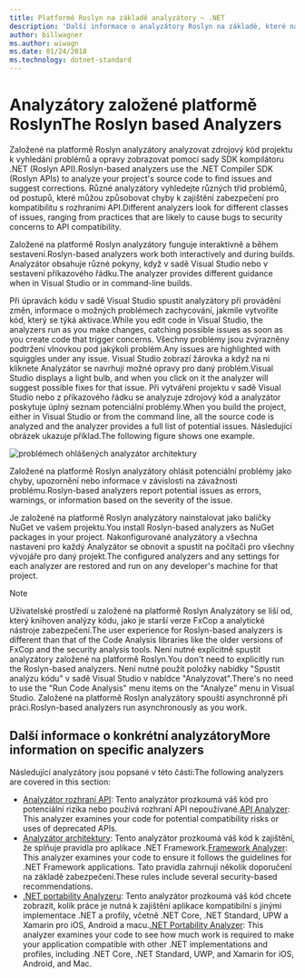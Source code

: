 ```yaml
---
title: Platformě Roslyn na základě analyzátory – .NET
description: 'Další informace o analyzátory Roslyn na základě, které najít problémy a navrhují opravy těchto problémů.'
author: billwagner
ms.author: wiwagn
ms.date: 01/24/2018
ms.technology: dotnet-standard
---
```


# <a name="the-roslyn-based-analyzers"></a><span data-ttu-id="ac0ec-103">Analyzátory založené platformě Roslyn</span><span class="sxs-lookup"><span data-stu-id="ac0ec-103">The Roslyn based Analyzers</span></span>

<span data-ttu-id="ac0ec-104">Založené na platformě Roslyn analyzátory analyzovat zdrojový kód projektu k vyhledání problémů a opravy zobrazovat pomocí sady SDK kompilátoru .NET (Roslyn API).</span><span class="sxs-lookup"><span data-stu-id="ac0ec-104">Roslyn-based analyzers use the .NET Compiler SDK (Roslyn APIs) to analyze your project's source code to find issues and suggest corrections.</span></span> <span data-ttu-id="ac0ec-105">Různé analyzátory vyhledejte různých tříd problémů, od postupů, které můžou způsobovat chyby k zajištění zabezpečení pro kompatibilitu s rozhraními API.</span><span class="sxs-lookup"><span data-stu-id="ac0ec-105">Different analyzers look for different classes of issues, ranging from practices that are likely to cause bugs to security concerns to API compatibility.</span></span>

<span data-ttu-id="ac0ec-106">Založené na platformě Roslyn analyzátory funguje interaktivně a během sestavení.</span><span class="sxs-lookup"><span data-stu-id="ac0ec-106">Roslyn-based analyzers work both interactively and during builds.</span></span> <span data-ttu-id="ac0ec-107">Analyzátor obsahuje různé pokyny, když v sadě Visual Studio nebo v sestavení příkazového řádku.</span><span class="sxs-lookup"><span data-stu-id="ac0ec-107">The analyzer provides different guidance when in Visual Studio or in command-line builds.</span></span>

<span data-ttu-id="ac0ec-108">Při úpravách kódu v sadě Visual Studio spustit analyzátory při provádění změn, informace o možných problémech zachycování, jakmile vytvoříte kód, který se týká aktivace.</span><span class="sxs-lookup"><span data-stu-id="ac0ec-108">While you edit code in Visual Studio, the analyzers run as you make changes, catching possible issues as soon as you create code that trigger concerns.</span></span> <span data-ttu-id="ac0ec-109">Všechny problémy jsou zvýrazněny podtržení vlnovkou pod jakýkoli problém.</span><span class="sxs-lookup"><span data-stu-id="ac0ec-109">Any issues are highlighted with squiggles under any issue.</span></span> <span data-ttu-id="ac0ec-110">Visual Studio zobrazí žárovka a když na ni kliknete Analyzátor se navrhují možné opravy pro daný problém.</span><span class="sxs-lookup"><span data-stu-id="ac0ec-110">Visual Studio displays a light bulb, and when you click on it the analyzer will suggest possible fixes for that issue.</span></span> <span data-ttu-id="ac0ec-111">Při vytváření projektu v sadě Visual Studio nebo z příkazového řádku se analyzuje zdrojový kód a analyzátor poskytuje úplný seznam potenciální problémy.</span><span class="sxs-lookup"><span data-stu-id="ac0ec-111">When you build the project, either in Visual Studio or from the command line, all the source code is analyzed and the analyzer provides a full list of potential issues.</span></span> <span data-ttu-id="ac0ec-112">Následující obrázek ukazuje příklad.</span><span class="sxs-lookup"><span data-stu-id="ac0ec-112">The following figure shows one example.</span></span>

![problémech ohlášených analyzátor architektury](./media/framework-analyzers-2.png)

<span data-ttu-id="ac0ec-114">Založené na platformě Roslyn analyzátory ohlásit potenciální problémy jako chyby, upozornění nebo informace v závislosti na závažnosti problému.</span><span class="sxs-lookup"><span data-stu-id="ac0ec-114">Roslyn-based analyzers report potential issues as errors, warnings, or information based on the severity of the issue.</span></span>

<span data-ttu-id="ac0ec-115">Je založené na platformě Roslyn analyzátory nainstalovat jako balíčky NuGet ve vašem projektu.</span><span class="sxs-lookup"><span data-stu-id="ac0ec-115">You install Roslyn-based analyzers as NuGet packages in your project.</span></span> <span data-ttu-id="ac0ec-116">Nakonfigurované analyzátory a všechna nastavení pro každý Analyzátor se obnovit a spustit na počítači pro všechny vývojáře pro daný projekt.</span><span class="sxs-lookup"><span data-stu-id="ac0ec-116">The configured analyzers and any settings for each analyzer are restored and run on any developer's machine for that project.</span></span>

> [!NOTE]
> <span data-ttu-id="ac0ec-117">Uživatelské prostředí u založené na platformě Roslyn Analyzátory se liší od, který knihoven analýzy kódu, jako je starší verze FxCop a analytické nástroje zabezpečení.</span><span class="sxs-lookup"><span data-stu-id="ac0ec-117">The user experience for Roslyn-based analyzers is different than that of the Code Analysis libraries like the older versions of FxCop and the security analysis tools.</span></span>  <span data-ttu-id="ac0ec-118">Není nutné explicitně spustit analyzátory založené na platformě Roslyn.</span><span class="sxs-lookup"><span data-stu-id="ac0ec-118">You don't need to explicitly run the Roslyn-based analyzers.</span></span> <span data-ttu-id="ac0ec-119">Není nutné použít položky nabídky "Spustit analýzu kódu" v sadě Visual Studio v nabídce "Analyzovat".</span><span class="sxs-lookup"><span data-stu-id="ac0ec-119">There's no need to use the "Run Code Analysis" menu items on the "Analyze" menu in Visual Studio.</span></span> <span data-ttu-id="ac0ec-120">Založené na platformě Roslyn analyzátory spouští asynchronně při práci.</span><span class="sxs-lookup"><span data-stu-id="ac0ec-120">Roslyn-based analyzers run asynchronously as you work.</span></span>

## <a name="more-information-on-specific-analyzers"></a><span data-ttu-id="ac0ec-121">Další informace o konkrétní analyzátory</span><span class="sxs-lookup"><span data-stu-id="ac0ec-121">More information on specific analyzers</span></span>

<span data-ttu-id="ac0ec-122">Následující analyzátory jsou popsané v této části:</span><span class="sxs-lookup"><span data-stu-id="ac0ec-122">The following analyzers are covered in this section:</span></span>

* <span data-ttu-id="ac0ec-123">[Analyzátor rozhraní API](api-analyzer.md): Tento analyzátor prozkoumá váš kód pro potenciální rizika nebo používá rozhraní API nepoužívané.</span><span class="sxs-lookup"><span data-stu-id="ac0ec-123">[API Analyzer](api-analyzer.md): This analyzer examines your code for potential compatibility risks or uses of deprecated APIs.</span></span>
* <span data-ttu-id="ac0ec-124">[Analyzátor architektury](framework-analyzer.md): Tento analyzátor prozkoumá váš kód k zajištění, že splňuje pravidla pro aplikace .NET Framework.</span><span class="sxs-lookup"><span data-stu-id="ac0ec-124">[Framework Analyzer](framework-analyzer.md): This analyzer examines your code to ensure it follows the guidelines for .NET Framework applications.</span></span> <span data-ttu-id="ac0ec-125">Tato pravidla zahrnují několik doporučení na základě zabezpečení.</span><span class="sxs-lookup"><span data-stu-id="ac0ec-125">These rules include several security-based recommendations.</span></span>
* <span data-ttu-id="ac0ec-126">[.NET portability Analyzeru](portability-analyzer.md): Tento analyzátor prozkoumá váš kód chcete zobrazit, kolik práce je nutná k zajištění aplikace kompatibilní s jinými implementace .NET a profily, včetně .NET Core, .NET Standard, UPW a Xamarin pro iOS, Android a macu.</span><span class="sxs-lookup"><span data-stu-id="ac0ec-126">[.NET Portability Analyzer](portability-analyzer.md): This analyzer examines your code to see how much work is required to make your application compatible with other .NET implementations and profiles, including .NET Core, .NET Standard, UWP, and Xamarin for iOS, Android, and Mac.</span></span>
